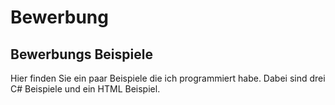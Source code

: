# Bewerbung
## Bewerbungs Beispiele
Hier finden Sie ein paar Beispiele die ich programmiert habe. 
Dabei sind drei C# Beispiele und ein HTML Beispiel.